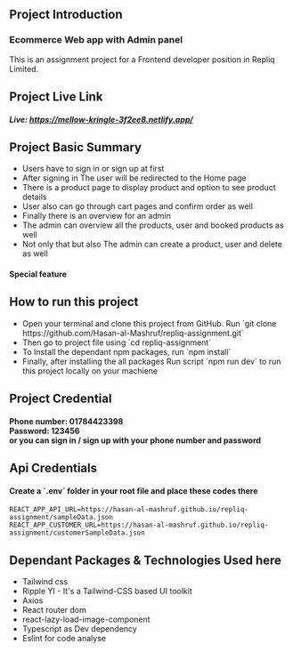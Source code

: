 <h2>Project Introduction</h2>
<h3>Ecommerce Web app with Admin panel</h3>
<p>This is an assignment project for a Frontend developer position in Repliq Limited.</p>

<h2>Project Live Link</h2>
<h5>Live: <a href='https://mellow-kringle-3f2ee8.netlify.app/' target="_blank"> https://mellow-kringle-3f2ee8.netlify.app/ </a></h5>


<h2>Project Basic Summary</h2>
<ul> <li> Users have to sign in or sign up at first</li> <li>After signing in The user will be redirected to the Home page</li> <li>There is a product page to display product and option to see product details</li> <li>User also can go through cart pages and confirm order as well</li> <li>Finally there is an overview for an admin </li> <li>The admin can overview all the products, user and booked products as well</li><li>Not only that but also The admin can create a product, user and delete as well</li></ul>
<h4>Special feature</h4>

<h2>How to run this project</h2>
<ul> <li> Open your terminal and clone this project from GitHub. Run `git clone https://github.com/Hasan-al-Mashruf/repliq-assignment.git` </li> <li>Then go to project file using `cd repliq-assignment`</li> <li>To Install the dependant npm packages, run `npm install` </li> <li>Finally, after installing the all packages Run script `npm run dev` to run this project locally on your machiene</li>
</ul>

<h2>Project Credential</h2>
<h4> Phone number: 01784423398 <br> Password: 123456 <br> or you can sign in / sign up with your phone number and password</h4>

<h2>Api Credentials</h2>
<h4> Create a `.env` folder in your root file and place these codes there</h4>

```
REACT_APP_API_URL=https://hasan-al-mashruf.github.io/repliq-assignment/sampleData.json
REACT_APP_CUSTOMER_URL=https://hasan-al-mashruf.github.io/repliq-assignment/customerSampleData.json

```

<h2>Dependant Packages & Technologies Used here </h2>
<ul> <li>Tailwind css</li> <li>Ripple YI - It's a Tailwind-CSS based UI toolkit</li> <li>Axios</li> <li>React router dom</li> <li>react-lazy-load-image-component</li> <li>Typescript as Dev dependency</li><li>Eslint for code analyse</li></ul>



